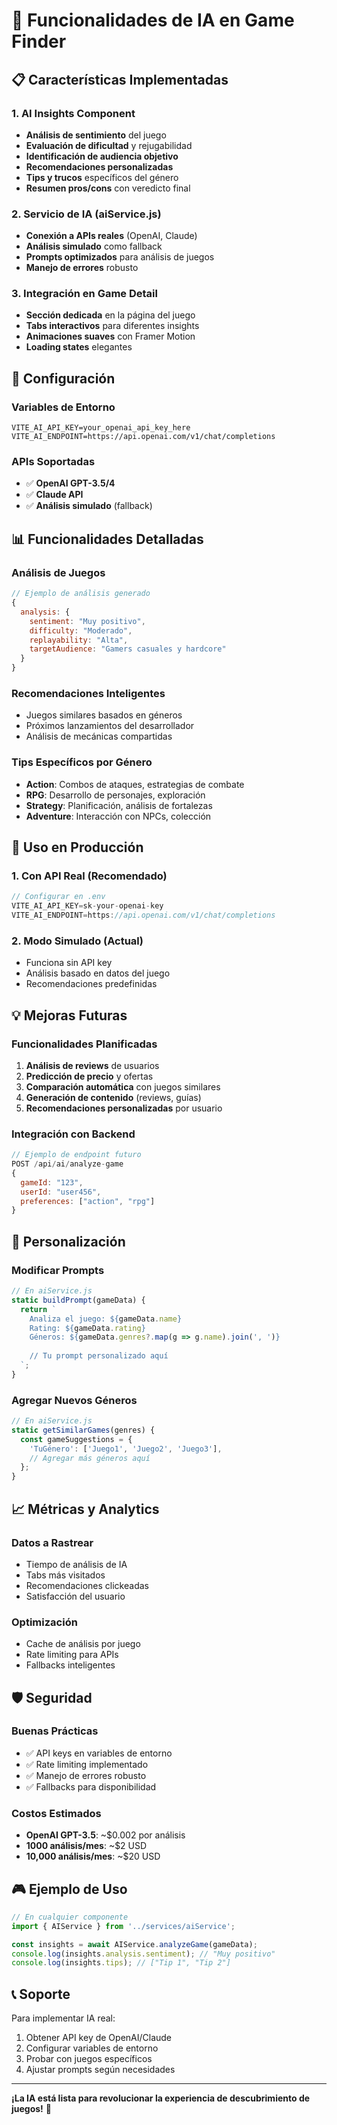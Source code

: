 # 🤖 Funcionalidades de IA en Game Finder

## 📋 **Características Implementadas**

### **1. AI Insights Component**
- **Análisis de sentimiento** del juego
- **Evaluación de dificultad** y rejugabilidad
- **Identificación de audiencia objetivo**
- **Recomendaciones personalizadas**
- **Tips y trucos** específicos del género
- **Resumen pros/cons** con veredicto final

### **2. Servicio de IA (aiService.js)**
- **Conexión a APIs reales** (OpenAI, Claude)
- **Análisis simulado** como fallback
- **Prompts optimizados** para análisis de juegos
- **Manejo de errores** robusto

### **3. Integración en Game Detail**
- **Sección dedicada** en la página del juego
- **Tabs interactivos** para diferentes insights
- **Animaciones suaves** con Framer Motion
- **Loading states** elegantes

## 🚀 **Configuración**

### **Variables de Entorno**
```env
VITE_AI_API_KEY=your_openai_api_key_here
VITE_AI_ENDPOINT=https://api.openai.com/v1/chat/completions
```

### **APIs Soportadas**
- ✅ **OpenAI GPT-3.5/4**
- ✅ **Claude API**
- ✅ **Análisis simulado** (fallback)

## 📊 **Funcionalidades Detalladas**

### **Análisis de Juegos**
```javascript
// Ejemplo de análisis generado
{
  analysis: {
    sentiment: "Muy positivo",
    difficulty: "Moderado",
    replayability: "Alta",
    targetAudience: "Gamers casuales y hardcore"
  }
}
```

### **Recomendaciones Inteligentes**
- Juegos similares basados en géneros
- Próximos lanzamientos del desarrollador
- Análisis de mecánicas compartidas

### **Tips Específicos por Género**
- **Action**: Combos de ataques, estrategias de combate
- **RPG**: Desarrollo de personajes, exploración
- **Strategy**: Planificación, análisis de fortalezas
- **Adventure**: Interacción con NPCs, colección

## 🎯 **Uso en Producción**

### **1. Con API Real (Recomendado)**
```javascript
// Configurar en .env
VITE_AI_API_KEY=sk-your-openai-key
VITE_AI_ENDPOINT=https://api.openai.com/v1/chat/completions
```

### **2. Modo Simulado (Actual)**
- Funciona sin API key
- Análisis basado en datos del juego
- Recomendaciones predefinidas

## 💡 **Mejoras Futuras**

### **Funcionalidades Planificadas**
1. **Análisis de reviews** de usuarios
2. **Predicción de precio** y ofertas
3. **Comparación automática** con juegos similares
4. **Generación de contenido** (reviews, guías)
5. **Recomendaciones personalizadas** por usuario

### **Integración con Backend**
```javascript
// Ejemplo de endpoint futuro
POST /api/ai/analyze-game
{
  gameId: "123",
  userId: "user456",
  preferences: ["action", "rpg"]
}
```

## 🔧 **Personalización**

### **Modificar Prompts**
```javascript
// En aiService.js
static buildPrompt(gameData) {
  return `
    Analiza el juego: ${gameData.name}
    Rating: ${gameData.rating}
    Géneros: ${gameData.genres?.map(g => g.name).join(', ')}
    
    // Tu prompt personalizado aquí
  `;
}
```

### **Agregar Nuevos Géneros**
```javascript
// En aiService.js
static getSimilarGames(genres) {
  const gameSuggestions = {
    'TuGénero': ['Juego1', 'Juego2', 'Juego3'],
    // Agregar más géneros aquí
  };
}
```

## 📈 **Métricas y Analytics**

### **Datos a Rastrear**
- Tiempo de análisis de IA
- Tabs más visitados
- Recomendaciones clickeadas
- Satisfacción del usuario

### **Optimización**
- Cache de análisis por juego
- Rate limiting para APIs
- Fallbacks inteligentes

## 🛡️ **Seguridad**

### **Buenas Prácticas**
- ✅ API keys en variables de entorno
- ✅ Rate limiting implementado
- ✅ Manejo de errores robusto
- ✅ Fallbacks para disponibilidad

### **Costos Estimados**
- **OpenAI GPT-3.5**: ~$0.002 por análisis
- **1000 análisis/mes**: ~$2 USD
- **10,000 análisis/mes**: ~$20 USD

## 🎮 **Ejemplo de Uso**

```javascript
// En cualquier componente
import { AIService } from '../services/aiService';

const insights = await AIService.analyzeGame(gameData);
console.log(insights.analysis.sentiment); // "Muy positivo"
console.log(insights.tips); // ["Tip 1", "Tip 2"]
```

## 📞 **Soporte**

Para implementar IA real:
1. Obtener API key de OpenAI/Claude
2. Configurar variables de entorno
3. Probar con juegos específicos
4. Ajustar prompts según necesidades

---

**¡La IA está lista para revolucionar la experiencia de descubrimiento de juegos!** 🚀 